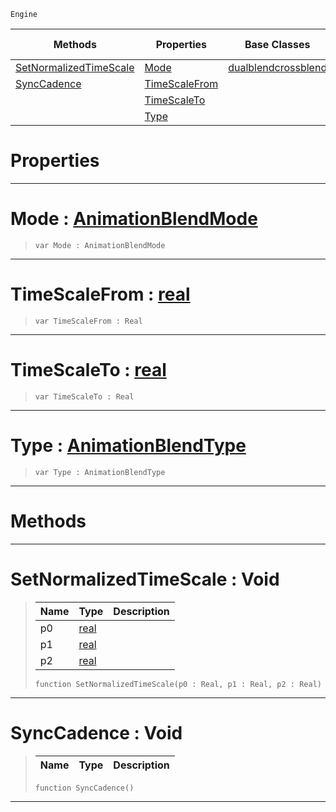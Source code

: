  `Engine`

|Methods|Properties|Base Classes|Derived Classes|
|---|---|---|---|
|[ SetNormalizedTimeScale](https://github.com/ZilchEngine/ZilchDocs/blob/master/code_reference/class_reference/crossblend.md#setnormalizedtimescale-v)|[ Mode](https://github.com/ZilchEngine/ZilchDocs/blob/master/code_reference/class_reference/crossblend.md#mode-zilch-engine-documen)|[dualblendcrossblend](https://github.com/ZilchEngine/ZilchDocs/blob/master/code_reference/class_reference/dualblendcrossblend.md)| |
|[ SyncCadence](https://github.com/ZilchEngine/ZilchDocs/blob/master/code_reference/class_reference/crossblend.md#synccadence-void)|[ TimeScaleFrom](https://github.com/ZilchEngine/ZilchDocs/blob/master/code_reference/class_reference/crossblend.md#timescalefrom-zilch-engin)| | |
| |[ TimeScaleTo](https://github.com/ZilchEngine/ZilchDocs/blob/master/code_reference/class_reference/crossblend.md#timescaleto-zilch-engine)| | |
| |[ Type](https://github.com/ZilchEngine/ZilchDocs/blob/master/code_reference/class_reference/crossblend.md#type-zilch-engine-documen)| | |


 #  Properties


---  
 #  Mode : [AnimationBlendMode](https://github.com/ZilchEngine/ZilchDocs/blob/master/code_reference/enum_reference.md#animationblendmode)

> 
> ``` lang=cpp, name=Nada
> var Mode : AnimationBlendMode


---  
 #  TimeScaleFrom : [real](https://github.com/ZilchEngine/ZilchDocs/blob/master/code_reference/nada_base_types/real.md)

> 
> ``` lang=cpp, name=Nada
> var TimeScaleFrom : Real


---  
 #  TimeScaleTo : [real](https://github.com/ZilchEngine/ZilchDocs/blob/master/code_reference/nada_base_types/real.md)

> 
> ``` lang=cpp, name=Nada
> var TimeScaleTo : Real


---  
 #  Type : [AnimationBlendType](https://github.com/ZilchEngine/ZilchDocs/blob/master/code_reference/enum_reference.md#animationblendtype)

> 
> ``` lang=cpp, name=Nada
> var Type : AnimationBlendType


---  
 #  Methods


---  
 #  SetNormalizedTimeScale : Void

> 
> |Name|Type|Description|
> |---|---|---|
> |p0|[real](https://github.com/ZilchEngine/ZilchDocs/blob/master/code_reference/nada_base_types/real.md)| |
> |p1|[real](https://github.com/ZilchEngine/ZilchDocs/blob/master/code_reference/nada_base_types/real.md)| |
> |p2|[real](https://github.com/ZilchEngine/ZilchDocs/blob/master/code_reference/nada_base_types/real.md)| |
> ``` lang=cpp, name=Nada
> function SetNormalizedTimeScale(p0 : Real, p1 : Real, p2 : Real)
> ``` 


---  
 #  SyncCadence : Void

> 
> |Name|Type|Description|
> |---|---|---|
> ``` lang=cpp, name=Nada
> function SyncCadence()
> ``` 


---  
 

 
